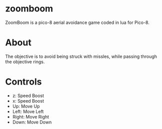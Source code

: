 # zoomboom
ZoomBoom is a pico-8 aerial avoidance game coded in lua for Pico-8.

# About
The objective is to avoid being struck with missles, while passing through the objective rings.

# Controls
- z: Speed Boost
- x: Speed Boost
- Up: Move Up
- Left: Move Left
- Right: Move Right
- Down: Move Down
